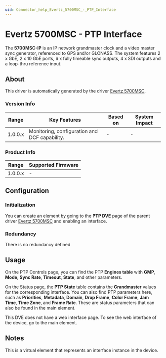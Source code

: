 ```yaml
---
uid: Connector_help_Evertz_5700MSC_-_PTP_Interface
---
```


# Evertz 5700MSC - PTP Interface

The **5700MSC-IP** is an IP network grandmaster clock and a video master sync generator, referenced to GPS and/or GLONASS. The system features 2 x GbE, 2 x 10 GbE ports, 6 x fully timeable sync outputs, 4 x SDI outputs and a loop-thru reference input.

## About

This driver is automatically generated by the driver [Evertz 5700MSC](xref:Connector_help_Evertz_5700MSC).

### Version Info

| **Range** | **Key Features**                              | **Based on** | **System Impact** |
|-----------|-----------------------------------------------|--------------|-------------------|
| 1.0.0.x   | Monitoring, configuration and DCF capability. | \-           | \-                |

### Product Info

| **Range** | **Supported Firmware** |
|-----------|------------------------|
| 1.0.0.x   | \-                     |

## Configuration

### Initialization

You can create an element by going to the **PTP DVE** page of the parent driver [Evertz 5700MSC](xref:Connector_help_Evertz_5700MSC) and enabling an interface.

### Redundancy

There is no redundancy defined.

## Usage

On the PTP Controls page, you can find the PTP **Engines table** with **GMP**, **Mode**, **Sync Rate**, **Timeout**, **State**, and other parameters.

On the Status page, the **PTP State** table contains the **Grandmaster** values for the corresponding interface. You can also find PTP parameters here, such as **Priorities**, **Metadata**, **Domain**, **Drop Frame**, **Color Frame**, **Jam Time**, **Time Zone**, and **Frame Rate**. These are status parameters that can also be found in the main element.

This DVE does not have a web interface page. To see the web interface of the device, go to the main element.

## Notes

This is a virtual element that represents an interface instance in the device.
